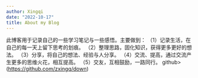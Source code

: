 ```yaml
---
author: Xingqi
date: "2022-10-17"
title: About my Blog
---
```

此博客用于记录自己的一些学习笔记与一些感悟。主要做到：
（1）记录生活，在自己的每一天上留下思考的划痕。
（2）整理思路，固化知识，获得更多更好的想法。
（3）分享，将自己的想法、经验与人分享。
（4）交流、提高，通过交流产生更多的思维火花，相互提高。
（5）交友，互相鼓励，一路同行。
github>(https://github.com/zxingq/down)

